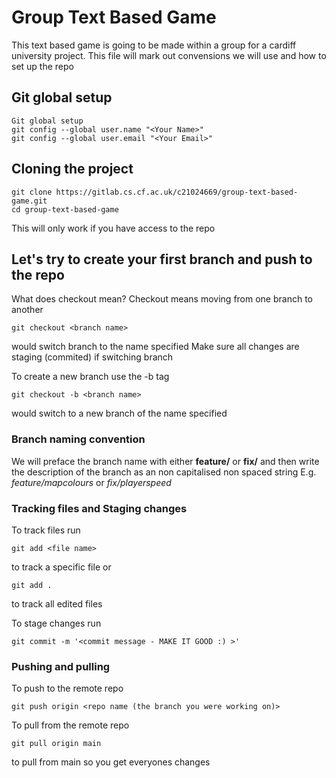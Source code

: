# Group Text Based Game

This text based game is going to be made within a group for a cardiff university project. This file will mark out convensions we will use and how to set up the repo

## Git global setup

```
Git global setup
git config --global user.name "<Your Name>"
git config --global user.email "<Your Email>"
```

## Cloning the project

```
git clone https://gitlab.cs.cf.ac.uk/c21024669/group-text-based-game.git
cd group-text-based-game
```

This will only work if you have access to the repo

## Let's try to create your first branch and push to the repo

What does checkout mean?
Checkout means moving from one branch to another
```
git checkout <branch name>
```
would switch branch to the name specified
Make sure all changes are staging (commited) if switching branch

To create a new branch use the -b tag
```
git checkout -b <branch name>
```
would switch to a new branch of the name specified

### Branch naming convention

We will preface the branch name with either **feature/** or **fix/** and then write the description of the branch as an non capitalised non spaced string
E.g. *feature/mapcolours* or *fix/playerspeed*

### Tracking files and Staging changes

To track files run 
```
git add <file name>
```
to track a specific file
or
```
git add .
```
to track all edited files

To stage changes run
```
git commit -m '<commit message - MAKE IT GOOD :) >'
```

### Pushing and pulling

To push to the remote repo
```
git push origin <repo name (the branch you were working on)>
```

To pull from the remote repo
```
git pull origin main
```
to pull from main so you get everyones changes

